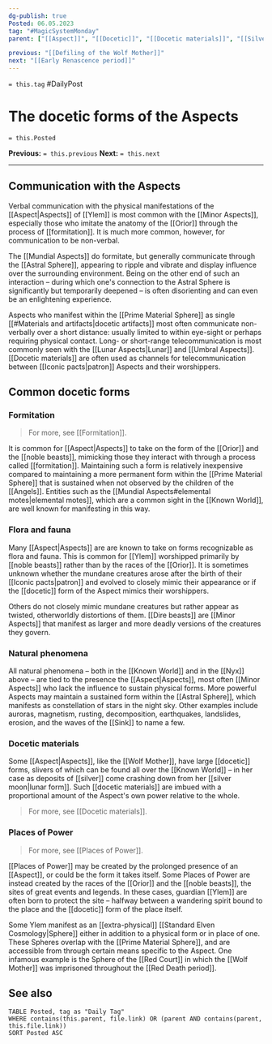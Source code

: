 ```yaml
---
dg-publish: true
Posted: 06.05.2023
tag: "#MagicSystemMonday"
parent: ["[[Aspect]]", "[[Docetic]]", "[[Docetic materials]]", "[[Silver]]"]

previous: "[[Defiling of the Wolf Mother]]"
next: "[[Early Renascence period]]"
---
```

`= this.tag` #DailyPost 
# The docetic forms of the Aspects
`= this.Posted`

**Previous:** `= this.previous`
**Next:** `= this.next`

---

## Communication with the Aspects

Verbal communication with the physical manifestations of the [[Aspect|Aspects]] of [[Ylem]] is most common with the [[Minor Aspects]], especially those who imitate the anatomy of the [[Orior]] through the process of [[formitation]]. It is much more common, however, for communication to be non-verbal.

The [[Mundial Aspects]] do formitate, but generally communicate through the [[Astral Sphere]], appearing to ripple and vibrate and display influence over the surrounding environment. Being on the other end of such an interaction – during which one's connection to the Astral Sphere is significantly but temporarily deepened – is often disorienting and can even be an enlightening experience.

Aspects who manifest within the [[Prime Material Sphere]] as single [[#Materials and artifacts|docetic artifacts]] most often communicate non-verbally over a short distance: usually limited to within eye-sight or perhaps requiring physical contact. Long- or short-range telecommunication is most commonly seen with the [[Lunar Aspects|Lunar]] and [[Umbral Aspects]]. [[Docetic materials]] are often used as channels for telecommunication between [[Iconic pacts|patron]] Aspects and their worshippers.

## Common docetic forms

### Formitation

> For more, see [[Formitation]].

It is common for [[Aspect|Aspects]] to take on the form of the [[Orior]] and the [[noble beasts]], mimicking those they interact with through a process called [[formitation]]. Maintaining such a form is relatively inexpensive compared to maintaining a more permanent form within the [[Prime Material Sphere]] that is sustained when not observed by the children of the [[Angels]]. Entities such as the [[Mundial Aspects#elemental motes|elemental motes]], which are a common sight in the [[Known World]], are well known for manifesting in this way.

### Flora and fauna

Many [[Aspect|Aspects]] are are known to take on forms recognizable as flora and fauna. This is common for [[Ylem]] worshipped primarily by [[noble beasts]] rather than by the races of the [[Orior]]. It is sometimes unknown whether the mundane creatures arose after the birth of their [[Iconic pacts|patron]] and evolved to closely mimic their appearance or if the [[docetic]] form of the Aspect mimics their worshippers.

Others do not closely mimic mundane creatures but rather appear as twisted, otherworldly distortions of them. [[Dire beasts]] are [[Minor Aspects]] that manifest as larger and more deadly versions of the creatures they govern.

### Natural phenomena

All natural phenomena – both in the [[Known World]] and in the [[Nyx]] above – are tied to the presence the [[Aspect|Aspects]], most often [[Minor Aspects]] who lack the influence to sustain physical forms. More powerful Aspects may maintain a sustained form within the [[Astral Sphere]], which manifests as constellation of stars in the night sky. Other examples include auroras, magnetism, rusting, decomposition, earthquakes, landslides, erosion, and the waves of the [[Sink]] to name a few.

### Docetic materials

Some [[Aspect|Aspects]], like the [[Wolf Mother]], have large [[docetic]] forms, slivers of which can be found all over the [[Known World]] – in her case as deposits of [[silver]] come crashing down from her [[silver moon|lunar form]]. Such [[docetic materials]] are imbued with a proportional amount of the Aspect's own power relative to the whole.

> For more, see [[Docetic materials]].

### Places of Power

> For more, see [[Places of Power]].

[[Places of Power]] may be created by the prolonged presence of an [[Aspect]], or could be the form it takes itself. Some Places of Power are instead created by the races of the [[Orior]] and the [[noble beasts]], the sites of great events and legends. In these cases, guardian [[Ylem]] are often born to protect the site – halfway between a wandering spirit bound to the place and the [[docetic]] form of the place itself.

Some Ylem manifest as an [[extra-physical]] [[Standard Elven Cosmology|Sphere]] either in addition to a physical form or in place of one. These Spheres overlap with the [[Prime Material Sphere]], and are accessible from through certain means specific to the Aspect. One infamous example is the Sphere of the [[Red Court]] in which the [[Wolf Mother]] was imprisoned throughout the [[Red Death period]].

## See also
```dataview
TABLE Posted, tag as "Daily Tag"
WHERE contains(this.parent, file.link) OR (parent AND contains(parent, this.file.link))
SORT Posted ASC
```